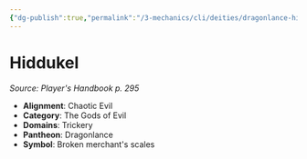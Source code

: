 ```yaml
---
{"dg-publish":true,"permalink":"/3-mechanics/cli/deities/dragonlance-hiddukel-phb/","tags":["ttrpg-cli/compendium/src/5e/phb","ttrpg-cli/deity/dragonlance","ttrpg-cli/domain/trickery"],"noteIcon":""}
---
```


# Hiddukel
*Source: Player's Handbook p. 295* 

- **Alignment**: Chaotic Evil
- **Category**: The Gods of Evil
- **Domains**: Trickery
- **Pantheon**: Dragonlance
- **Symbol**: Broken merchant's scales